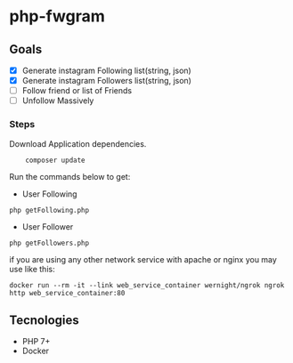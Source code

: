 # php-fwgram

## Goals
- [x] Generate instagram Following list(string, json)
- [x] Generate instagram Followers list(string, json)
- [ ] Follow friend or list of Friends
- [ ] Unfollow Massively

### Steps

Download Application dependencies.
```
    composer update
```

Run the commands below to get:

- User Following
```
php getFollowing.php
```

- User Follower
```
php getFollowers.php
```

if you are using any other network service with apache or nginx you may use like this:
```
docker run --rm -it --link web_service_container wernight/ngrok ngrok http web_service_container:80
```

## Tecnologies
- PHP 7+
- Docker